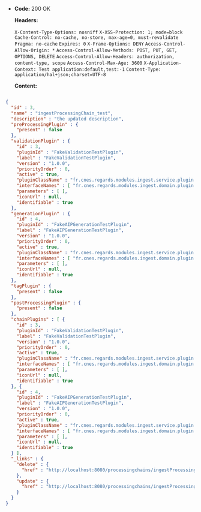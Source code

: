 * **Code:** 200 OK

  **Headers:**

  `X-Content-Type-Options: nosniff`
  `X-XSS-Protection: 1; mode=block`
  `Cache-Control: no-cache, no-store, max-age=0, must-revalidate`
  `Pragma: no-cache`
  `Expires: 0`
  `X-Frame-Options: DENY`
  `Access-Control-Allow-Origin: *`
  `Access-Control-Allow-Methods: POST, PUT, GET, OPTIONS, DELETE`
  `Access-Control-Allow-Headers: authorization, content-type, scope`
  `Access-Control-Max-Age: 3600`
  `X-Application-Context: Test application:default,test:-1`
  `Content-Type: application/hal+json;charset=UTF-8`

  **Content:**

```json

{
  "id" : 3,
  "name" : "ingestProcessingChain_test",
  "description" : "the updated description",
  "preProcessingPlugin" : {
    "present" : false
  },
  "validationPlugin" : {
    "id" : 3,
    "pluginId" : "FakeValidationTestPlugin",
    "label" : "FakeValidationTestPlugin",
    "version" : "1.0.0",
    "priorityOrder" : 0,
    "active" : true,
    "pluginClassName" : "fr.cnes.regards.modules.ingest.service.plugin.FakeValidationTestPlugin",
    "interfaceNames" : [ "fr.cnes.regards.modules.ingest.domain.plugin.ISipValidation" ],
    "parameters" : [ ],
    "iconUrl" : null,
    "identifiable" : true
  },
  "generationPlugin" : {
    "id" : 4,
    "pluginId" : "FakeAIPGenerationTestPlugin",
    "label" : "FakeAIPGenerationTestPlugin",
    "version" : "1.0.0",
    "priorityOrder" : 0,
    "active" : true,
    "pluginClassName" : "fr.cnes.regards.modules.ingest.service.plugin.FakeAIPGenerationTestPlugin",
    "interfaceNames" : [ "fr.cnes.regards.modules.ingest.domain.plugin.IAipGeneration" ],
    "parameters" : [ ],
    "iconUrl" : null,
    "identifiable" : true
  },
  "tagPlugin" : {
    "present" : false
  },
  "postProcessingPlugin" : {
    "present" : false
  },
  "chainPlugins" : [ {
    "id" : 3,
    "pluginId" : "FakeValidationTestPlugin",
    "label" : "FakeValidationTestPlugin",
    "version" : "1.0.0",
    "priorityOrder" : 0,
    "active" : true,
    "pluginClassName" : "fr.cnes.regards.modules.ingest.service.plugin.FakeValidationTestPlugin",
    "interfaceNames" : [ "fr.cnes.regards.modules.ingest.domain.plugin.ISipValidation" ],
    "parameters" : [ ],
    "iconUrl" : null,
    "identifiable" : true
  }, {
    "id" : 4,
    "pluginId" : "FakeAIPGenerationTestPlugin",
    "label" : "FakeAIPGenerationTestPlugin",
    "version" : "1.0.0",
    "priorityOrder" : 0,
    "active" : true,
    "pluginClassName" : "fr.cnes.regards.modules.ingest.service.plugin.FakeAIPGenerationTestPlugin",
    "interfaceNames" : [ "fr.cnes.regards.modules.ingest.domain.plugin.IAipGeneration" ],
    "parameters" : [ ],
    "iconUrl" : null,
    "identifiable" : true
  } ],
  "_links" : {
    "delete" : {
      "href" : "http://localhost:8080/processingchains/ingestProcessingChain_test"
    },
    "update" : {
      "href" : "http://localhost:8080/processingchains/ingestProcessingChain_test"
    }
  }
}
```

